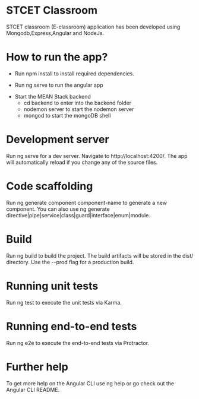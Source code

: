 # STCET Classroom
STCET classroom (E-classroom) application has been developed using Mongodb,Express,Angular and NodeJs.
# How to run the app?
* Run npm install to install required dependencies.
- Run ng serve to run the angular app
+ Start the MEAN Stack backend
  + cd backend to enter into the backend folder
  + nodemon server to start the nodemon server
  + mongod to start the mongoDB shell
# Development server
Run ng serve for a dev server. Navigate to http://localhost:4200/. The app will automatically reload if you change any of the source files.
# Code scaffolding
Run ng generate component component-name to generate a new component. You can also use ng generate directive|pipe|service|class|guard|interface|enum|module.
# Build
Run ng build to build the project. The build artifacts will be stored in the dist/ directory. Use the --prod flag for a production build.
# Running unit tests
Run ng test to execute the unit tests via Karma.
# Running end-to-end tests
Run ng e2e to execute the end-to-end tests via Protractor.
# Further help
To get more help on the Angular CLI use ng help or go check out the Angular CLI README.



